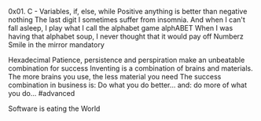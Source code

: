 0x01. C - Variables, if, else, while
Positive anything is better than negative nothing
The last digit
I sometimes suffer from insomnia. And when I can't fall asleep, I play what I call the alphabet game
alphABET
When I was having that alphabet soup, I never thought that it would pay off
Numberz
Smile in the mirror
mandatory

Hexadecimal
Patience, persistence and perspiration make an unbeatable combination for success
Inventing is a combination of brains and materials. The more brains you use, the less material you need
The success combination in business is: Do what you do better... and: do more of what you do...
#advanced

Software is eating the World
